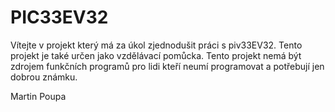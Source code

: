 # PIC33EV32

Vítejte v projekt který má za úkol zjednodušit práci s piv33EV32.
Tento projekt je také určen jako vzdělávací pomůcka. 
Tento projekt nemá být zdrojem funkčních programů pro lidi kteří neumí programovat a potřebují jen dobrou známku.

Martin Poupa
